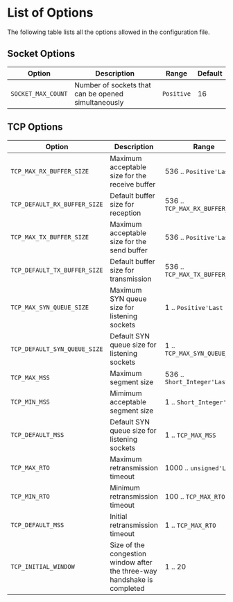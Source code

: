 List of Options
===============

The following table lists all the options allowed in the configuration file.

Socket Options
--------------

| **Option**         | **Description**                                     | **Range**  | **Default** |
|--------------------|-----------------------------------------------------|------------|-------------|
| `SOCKET_MAX_COUNT` | Number of sockets that can be opened simultaneously | `Positive` | 16          |

TCP Options
-----------

| **Option**               | **Description**                                     | **Range**              | **Default** |
|--------------------------|-----------------------------------------------------|------------------------|-------------|
| `TCP_MAX_RX_BUFFER_SIZE` | Maximum acceptable size for the receive buffer      | 536 .. `Positive'Last` | 22_880      |
| `TCP_DEFAULT_RX_BUFFER_SIZE` | Default buffer size for reception               | 536 .. `TCP_MAX_RX_BUFFER_SIZE` | 2_860 |
| `TCP_MAX_TX_BUFFER_SIZE` | Maximum acceptable size for the send buffer         | 536 .. `Positive'Last` | 22_880      |
| `TCP_DEFAULT_TX_BUFFER_SIZE` | Default buffer size for transmission            | 536 .. `TCP_MAX_TX_BUFFER_SIZE` | 2_860 |
| `TCP_MAX_SYN_QUEUE_SIZE` | Maximum SYN queue size for listening sockets            | 1 .. `Positive'Last` | 16 |
| `TCP_DEFAULT_SYN_QUEUE_SIZE` | Default SYN queue size for listening sockets            | 1 .. `TCP_MAX_SYN_QUEUE_SIZE` | 4 |
| `TCP_MAX_MSS` | Maximum segment size            | 536 .. `Short_Integer'Last` | 1430 |
| `TCP_MIN_MSS` | Mimimum acceptable segment size  | 1 .. `Short_Integer'Last` | 64 |
| `TCP_DEFAULT_MSS` | Default SYN queue size for listening sockets            | 1 .. `TCP_MAX_MSS` | 536 |
| `TCP_MAX_RTO` | Maximum retransmission timeout | 1000 .. `unsigned'Last` | 536 |
| `TCP_MIN_RTO` | Minimum retransmission timeout | 100 .. `TCP_MAX_RTO` | 536 |
| `TCP_DEFAULT_MSS` | Initial retransmission timeout | 1 .. `TCP_MAX_RTO` | 536 |
| `TCP_INITIAL_WINDOW` | Size of the congestion window after the three-way handshake is completed | 1 .. 20 | 3 |
